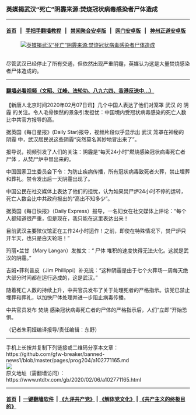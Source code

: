 ### 英媒揭武汉“死亡”阴霾来源:焚烧冠状病毒感染者尸体造成
------------------------

#### [首页](https://github.com/gfw-breaker/banned-news1/blob/master/README.md) &nbsp;&nbsp;|&nbsp;&nbsp; [手把手翻墙教程](https://github.com/gfw-breaker/guides/wiki) &nbsp;&nbsp;|&nbsp;&nbsp; [禁闻聚合安卓版](https://github.com/gfw-breaker/bn-android) &nbsp;&nbsp;|&nbsp;&nbsp; [网门安卓版](https://github.com/oGate2/oGate) &nbsp;&nbsp;|&nbsp;&nbsp; [神州正道安卓版](https://github.com/SzzdOgate/update) 



<div><div class="featured_image">
 <a href="https://i.ntdtv.com/assets/uploads/2020/02/da234bc42f674d478cbbe5596e4e3c30.jpeg" target="_blank">
  <figure>
   <img alt="英媒揭武汉“死亡”阴霾来源:焚烧冠状病毒感染者尸体造成" src="https://i.ntdtv.com/assets/uploads/2020/02/da234bc42f674d478cbbe5596e4e3c30-800x450.jpeg"/>
  </figure><br/>
 </a>
 <span class="caption">
  尽管武汉已经停止了所有交通，但依然出现严重阴霾，英媒认为这是大量焚烧感染者尸体造成的。
 </span>
</div>
</div><hr/>

#### [翻墙必看视频（文昭、江峰、法轮功、八九六四、香港反送中...）](https://github.com/gfw-breaker/banned-news1/blob/master/pages/link3.md)

<div><div class="post_content" itemprop="articleBody">
 <p>
  【新唐人北京时间2020年02月07日讯】几个中国人表达了他们对笼罩
  <ok href="https://www.ntdtv.com/gb/武汉.htm">
   武汉
  </ok>
  的
  <ok href="https://www.ntdtv.com/gb/阴霾.htm">
   阴霾
  </ok>
  的关注。令人毛骨悚然的景象引发担忧：中国境内受冠状病毒感染的死亡人数比中共官方报导的高。
 </p>
 <p>
 </p>
 <p>
  据英国《每日星报》(Daily Star)报导，视频片段似乎显示出
  <ok href="https://www.ntdtv.com/gb/武汉.htm">
   武汉
  </ok>
  笼罩在神秘的
  <ok href="https://www.ntdtv.com/gb/阴霾.htm">
   阴霾
  </ok>
  中，武汉居民说这些阴霾“突然莫名其妙地冒出来了”。
 </p>
 <p>
  报导说，视频引发了人们的关注：阴霾是“每天24小时”燃烧感染冠状病毒死亡者
  <ok href="https://www.ntdtv.com/gb/尸体.htm">
   尸体
  </ok>
  ，从焚尸炉中冒出来的。
 </p>
 <p>
  中国国家卫生委员会下令：为防止疾病传播，所有冠状病毒致死者火葬，禁止埋葬和葬礼。禁令发出后一天阴霾出现了。
 </p>
 <p>
  中国公民在社交媒体上表达了他们的担忧，认为如果焚尸炉24小时不停的运转，死亡人数会比中共政府报出的“高出不知多少”。
 </p>
 <p>
  据英国《每日快报》（Daily Express）报导，一名妇女在社交媒体上评论：“每个人都知道很严重，但是现在，我只能在这里表达出来！
 </p>
 <p>
  目前武汉主要殡仪馆正在工作24小时运作！之前，即使在特殊情况下，焚尸炉只开半天，也只是白天轮班！”
 </p>
 <p>
  玛丽•兰甘（Mary Langan）发推文：“
  <ok href="https://www.ntdtv.com/gb/尸体.htm">
   尸体
  </ok>
  堆积的速度快得无法火化。这就是武汉的阴霾。”
 </p>
 <p>
  吉姆•菲利普皮（Jim Phillippi）补充说：“这种阴霾是由于七个火葬场一周每天绝大部分时间都在运行造成的，这是武汉。”
 </p>
 <p>
  随着死亡人数的持续上升，中共官员发布了关于处理死者的严格指示。该党已禁止埋葬和葬礼，以加快尸体处理并进一步阻止病毒传播。
 </p>
 <p>
  中共官员发布
  <ok href="https://www.ntdtv.com/gb/焚烧.htm">
   焚烧
  </ok>
  感染冠状病毒死亡者的尸体的严格指示后，人们“立即”开始恐惧。
 </p>
 <p>
  （记者朱莉娅编译报导/责任编辑：东野）
 </p>
 <div>
 </div>
 <div class="single_ad">
 </div>
</div>
</div>
<hr/>
手机上长按并复制下列链接或二维码分享本文章：<br/>
https://github.com/gfw-breaker/banned-news1/blob/master/pages/prog204/a102771165.md <br/>
<a href='https://github.com/gfw-breaker/banned-news1/blob/master/pages/prog204/a102771165.md'><img src='https://github.com/gfw-breaker/banned-news1/blob/master/pages/prog204/a102771165.md.png'/></a> <br/>
原文地址（需翻墙访问）：https://www.ntdtv.com/gb/2020/02/06/a102771165.html


------------------------
#### [首页](https://github.com/gfw-breaker/banned-news1/blob/master/README.md) &nbsp;|&nbsp; [一键翻墙软件](https://github.com/gfw-breaker/nogfw/blob/master/README.md) &nbsp;| [《九评共产党》](https://github.com/gfw-breaker/9ping.md/blob/master/README.md#九评之一评共产党是什么) | [《解体党文化》](https://github.com/gfw-breaker/jtdwh.md/blob/master/README.md) | [《共产主义的终极目的》](https://github.com/gfw-breaker/gczydzjmd.md/blob/master/README.md)


<img src='http://gfw-breaker.win/banned-news/pages/prog204/a102771165.md' width='0px' height='0px'/>